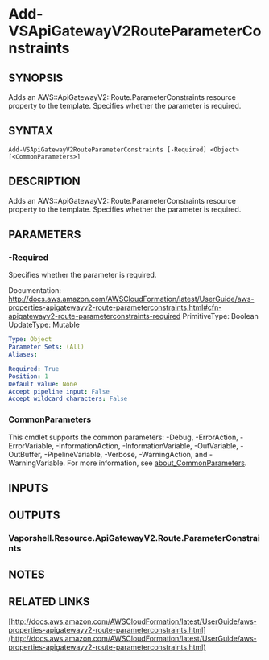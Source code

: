 # Add-VSApiGatewayV2RouteParameterConstraints

## SYNOPSIS
Adds an AWS::ApiGatewayV2::Route.ParameterConstraints resource property to the template.
Specifies whether the parameter is required.

## SYNTAX

```
Add-VSApiGatewayV2RouteParameterConstraints [-Required] <Object> [<CommonParameters>]
```

## DESCRIPTION
Adds an AWS::ApiGatewayV2::Route.ParameterConstraints resource property to the template.
Specifies whether the parameter is required.

## PARAMETERS

### -Required
Specifies whether the parameter is required.

Documentation: http://docs.aws.amazon.com/AWSCloudFormation/latest/UserGuide/aws-properties-apigatewayv2-route-parameterconstraints.html#cfn-apigatewayv2-route-parameterconstraints-required
PrimitiveType: Boolean
UpdateType: Mutable

```yaml
Type: Object
Parameter Sets: (All)
Aliases:

Required: True
Position: 1
Default value: None
Accept pipeline input: False
Accept wildcard characters: False
```

### CommonParameters
This cmdlet supports the common parameters: -Debug, -ErrorAction, -ErrorVariable, -InformationAction, -InformationVariable, -OutVariable, -OutBuffer, -PipelineVariable, -Verbose, -WarningAction, and -WarningVariable. For more information, see [about_CommonParameters](http://go.microsoft.com/fwlink/?LinkID=113216).

## INPUTS

## OUTPUTS

### Vaporshell.Resource.ApiGatewayV2.Route.ParameterConstraints
## NOTES

## RELATED LINKS

[http://docs.aws.amazon.com/AWSCloudFormation/latest/UserGuide/aws-properties-apigatewayv2-route-parameterconstraints.html](http://docs.aws.amazon.com/AWSCloudFormation/latest/UserGuide/aws-properties-apigatewayv2-route-parameterconstraints.html)

